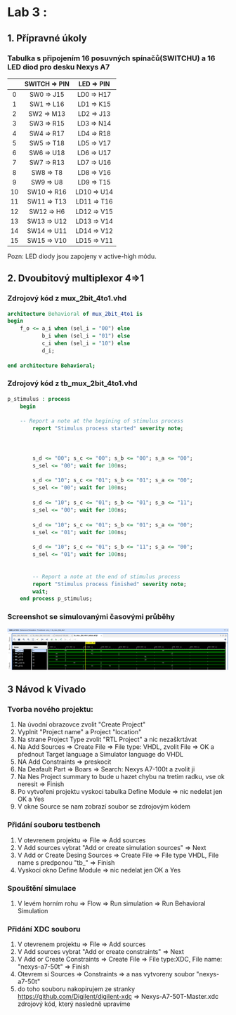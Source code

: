 # Lab 3 :

## 1. Přípravné úkoly

### Tabulka s připojením 16 posuvných spínačů(SWITCHU) a 16 LED diod pro desku Nexys A7 

| | **SWITCH => PIN** | **LED => PIN** |
| :-: | :-: | :-: |
| 0 | SW0 => J15 | LD0 => H17 |
| 1 | SW1 => L16 | LD1 => K15 |
| 2 | SW2 => M13 | LD2 => J13 |
| 3 | SW3 => R15 | LD3 => N14 |
| 4 | SW4 => R17 | LD4 => R18 |
| 5 | SW5 => T18 | LD5 => V17 |
| 6 | SW6 => U18 | LD6 => U17 |
| 7 | SW7 => R13 | LD7 => U16 |
| 8 | SW8 => T8 | LD8 => V16 |
| 9 | SW9 => U8 | LD9 => T15 |
| 10 | SW10 => R16 | LD10 =>  U14 |
| 11 | SW11 => T13 | LD11 => T16 |
| 12 | SW12 => H6 | LD12 => V15 |
| 13 | SW13 => U12 | LD13 => V14 |
| 14 | SW14 => U11 | LD14 => V12 | 
| 15 | SW15 => V10 | LD15 => V11 |

Pozn: LED diody jsou zapojeny v active-high módu.

## 2. Dvoubitový multiplexor 4=>1

### Zdrojový kód z mux_2bit_4to1.vhd

```vhdl
architecture Behavioral of mux_2bit_4to1 is
begin
    f_o <= a_i when (sel_i = "00") else
           b_i when (sel_i = "01") else
           c_i when (sel_i = "10") else
           d_i;
    
end architecture Behavioral;
```

### Zdrojový kód z tb_mux_2bit_4to1.vhd

```vhdl
p_stimulus : process
    begin
    
    -- Report a note at the begining of stimulus process
        report "Stimulus process started" severity note;


        
        s_d <= "00"; s_c <= "00"; s_b <= "00"; s_a <= "00";
        s_sel <= "00"; wait for 100ns;
        
        s_d <= "10"; s_c <= "01"; s_b <= "01"; s_a <= "00";
        s_sel <= "00"; wait for 100ns;
        
        s_d <= "10"; s_c <= "01"; s_b <= "01"; s_a <= "11";
        s_sel <= "00"; wait for 100ns;
        
        s_d <= "10"; s_c <= "01"; s_b <= "01"; s_a <= "00";
        s_sel <= "01"; wait for 100ns;
        
        s_d <= "10"; s_c <= "01"; s_b <= "11"; s_a <= "00";
        s_sel <= "01"; wait for 100ns;
        

        -- Report a note at the end of stimulus process
        report "Stimulus process finished" severity note;
        wait;
    end process p_stimulus;    
```

### Screenshot se simulovanými časovými průběhy
![grafy](https://github.com/xtomes07/Digital_elektronics_1/blob/main/Labs/03-vivado/Obrazky/prubehy.PNG)

## 3 Návod k Vivado

### Tvorba nového projektu:
1. Na úvodní obrazovce zvolit "Create Project"
2. Vyplnit "Project name" a Project "location" 
3. Na strane Project Type zvolit "RTL Project" a nic nezaškrtávat
4. Na Add Sources => Create File => File type: VHDL, zvolit File => OK a přednout Target language a Simulator language do VHDL
5. NA Add Constraints => preskocit
6. Na Deafault Part => Boars => Search: Nexys A7-100t a zvolit ji
7. Na Nes Project summary to bude u hazet chybu na tretim radku, vse ok neresit => Finish
8. Po vytvořeni projektu vyskoci tabulka Define Module => nic nedelat jen OK a Yes
9. V okne Source se nam zobrazí soubor se zdrojovým kódem

### Přidání souboru testbench
1. V otevrenem projektu => File => Add sources
2. V Add sources vybrat "Add or create simulation sources" => Next
3. V Add or Create Desing Sources => Create File => File type VHDL, File name s predponou "tb_" => Finish
4. Vyskocí okno Define Module => nic nedelat jen OK a Yes

### Spouštění simulace
1. V levém horním rohu => Flow => Run simulation => Run Behavioral Simulation

### Přidání XDC souboru
1. V otevrenem projektu => File => Add sources
2. V Add sources vybrat "Add or create constraints" => Next
3. V Add or Create Constraints => Create File => File type:XDC, File name: "nexys-a7-50t" => Finish
4. Otevrem si  Sources => Constraints => a nas vytvoreny soubor "nexys-a7-50t"
5. do toho souboru nakopirujem ze stranky https://github.com/Digilent/digilent-xdc => Nexys-A7-50T-Master.xdc zdrojový kód, který nasledně upravíme